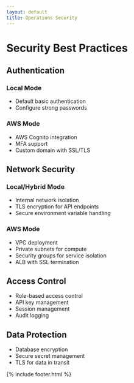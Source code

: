 ```yaml
---
layout: default
title: Operations Security
---
```


# Security Best Practices

## Authentication

### Local Mode
- Default basic authentication
- Configure strong passwords

### AWS Mode
- AWS Cognito integration
- MFA support
- Custom domain with SSL/TLS

## Network Security

### Local/Hybrid Mode
- Internal network isolation
- TLS encryption for API endpoints
- Secure environment variable handling

### AWS Mode
- VPC deployment
- Private subnets for compute
- Security groups for service isolation
- ALB with SSL termination

## Access Control
- Role-based access control
- API key management
- Session management
- Audit logging

## Data Protection
- Database encryption
- Secure secret management
- TLS for data in transit

{% include footer.html %}
